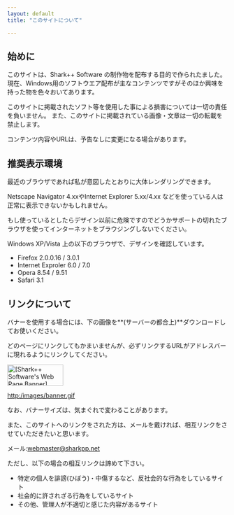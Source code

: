 ```yaml
---
layout: default
title: "このサイトについて"

---
```


## 始めに

このサイトは、Shark++ Software の制作物を配布する目的で作られたました。 現在、Windows用のソフトウエア配布が主なコンテンツですがそのほか興味を持った物を色々おいてあります。 

<span class="warning">このサイトに掲載されたソフト等を使用した事による損害については一切の責任を負いません。 また、このサイトに掲載されている画像・文章は一切の転載を禁止します。
</span> 

コンテンツ内容やURLは、予告なしに変更になる場合があります。 

## 推奨表示環境

最近のブラウザであれば私が意図したとおりに大体レンダリングできます。
	  
Netscape Navigator 4.xxやInternet Explorer 5.xx/4.xx などを使っている人は正常に表示できないかもしれません。
	  
もし使っているとしたらデザイン以前に危険ですのでどうかサポートの切れたブラウザを使ってインターネットをブラウジングしないでください。 

Windows XP/Vista 上の以下のブラウザで、デザインを確認しています。 

  * Firefox 2.0.0.16 / 3.0.1
  * Internet Exproler 6.0 / 7.0
  * Opera 8.54 / 9.51
  * Safari 3.1

## リンクについて

バナーを使用する場合には、下の画像を**(サーバーの都合上)**ダウンロードしてお使いください。
	  
どのページにリンクしてもかまいませんが、必ずリンクするURLがアドレスバーに現れるようにリンクしてください。 <!-- http://d.hatena.ne.jp/HiromitsuTakagi/20040426#p2 -->

<img src="image/images/banner.gif" width="128" height="48" alt="[Shark++ Software's Web Page Banner]" />
	  
[http:/images/banner.gif][1]

	  
<span class="warning">なお、バナーサイズは、気まぐれで変わることがあります。
</span> 

 [1]: image/images/banner.gif

また、このサイトへのリンクをされた方は、メールを戴ければ、相互リンクをさせていただきたいと思います。
	  
メール:[&#x77;eb&#x6D;&#x61;st&#x65;r&#x40;&#x73;&#x68;&#x61;rkpp.&#x6e;et][2]
  


 [2]: ma&#x69;l&#x74;o&#x3A;webmast&#x65;r&#x40;s&#x68;&#x61;rkp&#x70;.n&#x65;t

ただし、以下の場合の相互リンクは諦めて下さい。 

  * 特定の個人を誹謗(ひぼう)・中傷するなど、反社会的な行為をしているサイト
  * 社会的に許されざる行為をしているサイト
  * その他、管理人が不適切と感じた内容があるサイト